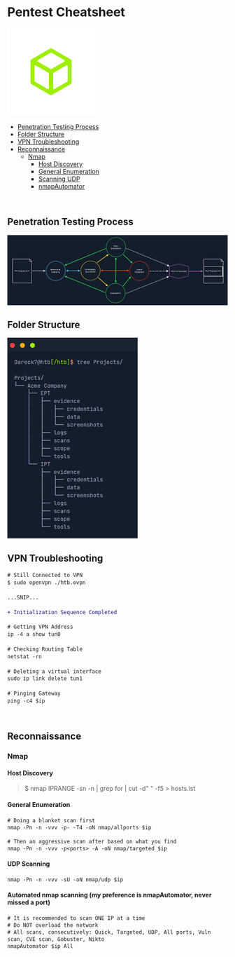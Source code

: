 # Pentest Cheatsheet

<img src="img/htb2.png">

- [Penetration Testing Process](#penetration-testing-process)
- [Folder Structure](#folder-structure)
- [VPN Troubleshooting](#vpn-troubleshooting)
- [Reconnaissance](#reconnaissance)
  - [Nmap](#nmap)
    - [Host Discovery](#host-discovery)
    - [General Enumeration](#general-enumeration)
    - [Scanning UDP](#scanning-udp)
    - [nmapAutomator](#automated-nmap-scanning-my-preference-is-nmapautomator,-never-missed-a-port)

<br>

## Penetration Testing Process

<img src="img/penetration_testing_process.png">

<br>

## Folder Structure

<img src="img/folder_structure.png">

<br>

## VPN Troubleshooting
```diff
# Still Connected to VPN 
$ sudo openvpn ./htb.ovpn  

...SNIP...  

+ Initialization Sequence Completed  

# Getting VPN Address  
ip -4 a show tun0 

# Checking Routing Table 
netstat -rn

# Deleting a virtual interface 
sudo ip link delete tun1

# Pinging Gateway 
ping -c4 $ip
```

<br>

## Reconnaissance

### Nmap

#### Host Discovery
> $ nmap IPRANGE -sn -n | grep for | cut -d" " -f5 > hosts.lst

#### General Enumeration
```console
# Doing a blanket scan first
nmap -Pn -n -vvv -p- -T4 -oN nmap/allports $ip

# Then an aggressive scan after based on what you find
nmap -Pn -n -vvv -p<ports> -A -oN nmap/targeted $ip
```
#### UDP Scanning
```console
nmap -Pn -n -vvv -sU -oN nmap/udp $ip
```
#### Automated nmap scanning (my preference is nmapAutomator, never missed a port)
```console
# It is recommended to scan ONE IP at a time
# Do NOT overload the network
# All scans, consecutively: Quick, Targeted, UDP, All ports, Vuln scan, CVE scan, Gobuster, Nikto
nmapAutomator $ip All
```
